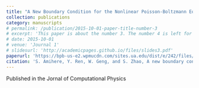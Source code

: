 ```yaml
---
title: "A New Boundary Condition for the Nonlinear Poisson-Boltzmann Equation in Electrostatic Analysis of Proteins"
collection: publications
category: manuscripts
# permalink: /publication/2015-10-01-paper-title-number-3
# excerpt: 'This paper is about the number 3. The number 4 is left for future work.'
# date: 2015-10-01
# venue: 'Journal 1'
# slidesurl: 'http://academicpages.github.io/files/slides3.pdf'
paperurl: 'https://bpb-us-e2.wpmucdn.com/sites.ua.edu/dist/e/242/files/2025/02/JCP25b.pdf'
citation: 'S. Amihere, Y. Ren, W. Geng, and S. Zhao, A new boundary condition for the nonlinear Poisson-Boltzmann equation in electrostatic analysis of proteins, Journal of Computational Physics, 528, 113844, (2025).'
---
```


Published in the Jornal of Computational Physics
